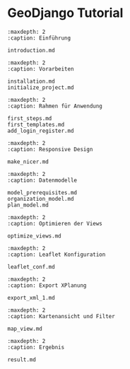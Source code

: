 # GeoDjango Tutorial

```{toctree}
:maxdepth: 2
:caption: Einführung

introduction.md
```

```{toctree}
:maxdepth: 2
:caption: Vorarbeiten

installation.md
initialize_project.md
```

```{toctree}
:maxdepth: 2
:caption: Rahmen für Anwendung

first_steps.md
first_templates.md
add_login_register.md
```

```{toctree}
:maxdepth: 2
:caption: Responsive Design

make_nicer.md
```

```{toctree}
:maxdepth: 2
:caption: Datenmodelle

model_prerequisites.md
organization_model.md
plan_model.md
```

```{toctree}
:maxdepth: 2
:caption: Optimieren der Views

optimize_views.md
```

```{toctree}
:maxdepth: 2
:caption: Leaflet Konfiguration

leaflet_conf.md
```

```{toctree}
:maxdepth: 2
:caption: Export XPlanung 

export_xml_1.md
```

```{toctree}
:maxdepth: 2
:caption: Kartenansicht und Filter

map_view.md
```

```{toctree}
:maxdepth: 2
:caption: Ergebnis 

result.md
```